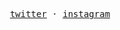 <p align="center">
	<samp>
		<a href="https://twitter.com/hektorolivares" target="_blank">twitter</a> ·
		<a href="https://www.instagram.com/hektorolivares" target="_blank">instagram</a>
	</samp>
</p>

